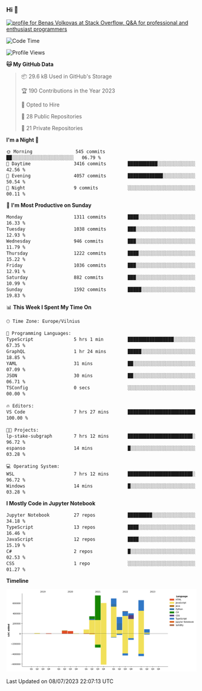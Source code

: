 ### Hi 👋
<a href="https://stackoverflow.com/users/14954249/benas-volkovas"><img src="https://stackoverflow.com/users/flair/14954249.png?theme=dark" width="208" height="58" alt="profile for Benas Volkovas at Stack Overflow, Q&amp;A for professional and enthusiast programmers" title="profile for Benas Volkovas at Stack Overflow, Q&amp;A for professional and enthusiast programmers"></a>

<!--START_SECTION:waka-->
![Code Time](http://img.shields.io/badge/Code%20Time-1%2C467%20hrs%2055%20mins-blue)

![Profile Views](http://img.shields.io/badge/Profile%20Views-0-blue)

**🐱 My GitHub Data** 

> 📦 29.6 kB Used in GitHub's Storage 
 > 
> 🏆 190 Contributions in the Year 2023
 > 
> 💼 Opted to Hire
 > 
> 📜 28 Public Repositories 
 > 
> 🔑 21 Private Repositories 
 > 
**I'm a Night 🦉** 

```text
🌞 Morning                545 commits         ██░░░░░░░░░░░░░░░░░░░░░░░   06.79 % 
🌆 Daytime                3416 commits        ███████████░░░░░░░░░░░░░░   42.56 % 
🌃 Evening                4057 commits        █████████████░░░░░░░░░░░░   50.54 % 
🌙 Night                  9 commits           ░░░░░░░░░░░░░░░░░░░░░░░░░   00.11 % 
```
📅 **I'm Most Productive on Sunday** 

```text
Monday                   1311 commits        ████░░░░░░░░░░░░░░░░░░░░░   16.33 % 
Tuesday                  1038 commits        ███░░░░░░░░░░░░░░░░░░░░░░   12.93 % 
Wednesday                946 commits         ███░░░░░░░░░░░░░░░░░░░░░░   11.79 % 
Thursday                 1222 commits        ████░░░░░░░░░░░░░░░░░░░░░   15.22 % 
Friday                   1036 commits        ███░░░░░░░░░░░░░░░░░░░░░░   12.91 % 
Saturday                 882 commits         ███░░░░░░░░░░░░░░░░░░░░░░   10.99 % 
Sunday                   1592 commits        █████░░░░░░░░░░░░░░░░░░░░   19.83 % 
```


📊 **This Week I Spent My Time On** 

```text
🕑︎ Time Zone: Europe/Vilnius

💬 Programming Languages: 
TypeScript               5 hrs 1 min         █████████████████░░░░░░░░   67.35 % 
GraphQL                  1 hr 24 mins        █████░░░░░░░░░░░░░░░░░░░░   18.85 % 
YAML                     31 mins             ██░░░░░░░░░░░░░░░░░░░░░░░   07.09 % 
JSON                     30 mins             ██░░░░░░░░░░░░░░░░░░░░░░░   06.71 % 
TSConfig                 0 secs              ░░░░░░░░░░░░░░░░░░░░░░░░░   00.00 % 

🔥 Editors: 
VS Code                  7 hrs 27 mins       █████████████████████████   100.00 % 

🐱‍💻 Projects: 
lp-stake-subgraph        7 hrs 12 mins       ████████████████████████░   96.72 % 
espanso                  14 mins             █░░░░░░░░░░░░░░░░░░░░░░░░   03.28 % 

💻 Operating System: 
WSL                      7 hrs 12 mins       ████████████████████████░   96.72 % 
Windows                  14 mins             █░░░░░░░░░░░░░░░░░░░░░░░░   03.28 % 
```

**I Mostly Code in Jupyter Notebook** 

```text
Jupyter Notebook         27 repos            █████████░░░░░░░░░░░░░░░░   34.18 % 
TypeScript               13 repos            ████░░░░░░░░░░░░░░░░░░░░░   16.46 % 
JavaScript               12 repos            ████░░░░░░░░░░░░░░░░░░░░░   15.19 % 
C#                       2 repos             █░░░░░░░░░░░░░░░░░░░░░░░░   02.53 % 
CSS                      1 repo              ░░░░░░░░░░░░░░░░░░░░░░░░░   01.27 % 
```



**Timeline**

![Lines of Code chart](https://raw.githubusercontent.com/BenasVolkovas/BenasVolkovas/main/assets/bar_graph.png)


 Last Updated on 08/07/2023 22:07:13 UTC
<!--END_SECTION:waka-->
